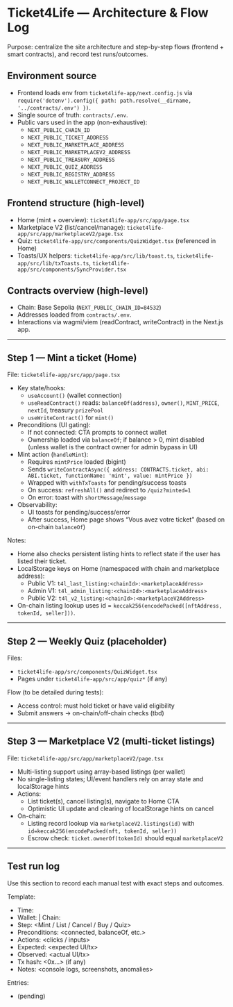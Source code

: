 # Ticket4Life — Architecture & Flow Log

Purpose: centralize the site architecture and step-by-step flows (frontend + smart contracts), and record test runs/outcomes.

## Environment source
- Frontend loads env from `ticket4life-app/next.config.js` via `require('dotenv').config({ path: path.resolve(__dirname, '../contracts/.env') })`.
- Single source of truth: `contracts/.env`.
- Public vars used in the app (non-exhaustive):
  - `NEXT_PUBLIC_CHAIN_ID`
  - `NEXT_PUBLIC_TICKET_ADDRESS`
  - `NEXT_PUBLIC_MARKETPLACE_ADDRESS`
  - `NEXT_PUBLIC_MARKETPLACEV2_ADDRESS`
  - `NEXT_PUBLIC_TREASURY_ADDRESS`
  - `NEXT_PUBLIC_QUIZ_ADDRESS`
  - `NEXT_PUBLIC_REGISTRY_ADDRESS`
  - `NEXT_PUBLIC_WALLETCONNECT_PROJECT_ID`

## Frontend structure (high-level)
- Home (mint + overview): `ticket4life-app/src/app/page.tsx`
- Marketplace V2 (list/cancel/manage): `ticket4life-app/src/app/marketplaceV2/page.tsx`
- Quiz: `ticket4life-app/src/components/QuizWidget.tsx` (referenced in Home)
- Toasts/UX helpers: `ticket4life-app/src/lib/toast.ts`, `ticket4life-app/src/lib/txToasts.ts`, `ticket4life-app/src/components/SyncProvider.tsx`

## Contracts overview (high-level)
- Chain: Base Sepolia (`NEXT_PUBLIC_CHAIN_ID=84532`)
- Addresses loaded from `contracts/.env`.
- Interactions via wagmi/viem (readContract, writeContract) in the Next.js app.

---

## Step 1 — Mint a ticket (Home)
File: `ticket4life-app/src/app/page.tsx`

- Key state/hooks:
  - `useAccount()` (wallet connection)
  - `useReadContract()` reads: `balanceOf(address)`, `owner()`, `MINT_PRICE`, `nextId`, treasury `prizePool`
  - `useWriteContract()` for `mint()`
- Preconditions (UI gating):
  - If not connected: CTA prompts to connect wallet
  - Ownership loaded via `balanceOf`; if balance > 0, mint disabled (unless wallet is the contract owner for admin bypass in UI)
- Mint action (`handleMint`):
  - Requires `mintPrice` loaded (bigint)
  - Sends `writeContractAsync({ address: CONTRACTS.ticket, abi: ABI.ticket, functionName: 'mint', value: mintPrice })`
  - Wrapped with `withTxToasts` for pending/success toasts
  - On success: `refreshAll()` and redirect to `/quiz?minted=1`
  - On error: toast with `shortMessage`/`message`
- Observability:
  - UI toasts for pending/success/error
  - After success, Home page shows “Vous avez votre ticket” (based on on-chain `balanceOf`)

Notes:
- Home also checks persistent listing hints to reflect state if the user has listed their ticket.
- LocalStorage keys on Home (namespaced with chain and marketplace address):
  - Public V1: `t4l_last_listing:<chainId>:<marketplaceAddress>`
  - Admin V1: `t4l_admin_listing:<chainId>:<marketplaceAddress>`
  - Public V2: `t4l_v2_listing:<chainId>:<marketplaceV2Address>`
- On-chain listing lookup uses id = `keccak256(encodePacked([nftAddress, tokenId, seller]))`.

---

## Step 2 — Weekly Quiz (placeholder)
Files:
- `ticket4life-app/src/components/QuizWidget.tsx`
- Pages under `ticket4life-app/src/app/quiz*` (if any)

Flow (to be detailed during tests):
- Access control: must hold ticket or have valid eligibility
- Submit answers -> on-chain/off-chain checks (tbd)

---

## Step 3 — Marketplace V2 (multi-ticket listings)
File: `ticket4life-app/src/app/marketplaceV2/page.tsx`

- Multi-listing support using array-based listings (per wallet)
- No single-listing states; UI/event handlers rely on array state and localStorage hints
- Actions:
  - List ticket(s), cancel listing(s), navigate to Home CTA
  - Optimistic UI update and clearing of localStorage hints on cancel
- On-chain:
  - Listing record lookup via `marketplaceV2.listings(id)` with `id=keccak256(encodePacked(nft, tokenId, seller))`
  - Escrow check: `ticket.ownerOf(tokenId)` should equal `marketplaceV2`

---

## Test run log
Use this section to record each manual test with exact steps and outcomes.

Template:
- Time: <YYYY-MM-DD HH:mm local>
- Wallet: <addr short> | Chain: <id>
- Step: <Mint / List / Cancel / Buy / Quiz>
- Preconditions: <connected, balanceOf, etc.>
- Actions: <clicks / inputs>
- Expected: <expected UI/tx>
- Observed: <actual UI/tx>
- Tx hash: <0x...> (if any)
- Notes: <console logs, screenshots, anomalies>

Entries:
- (pending)
